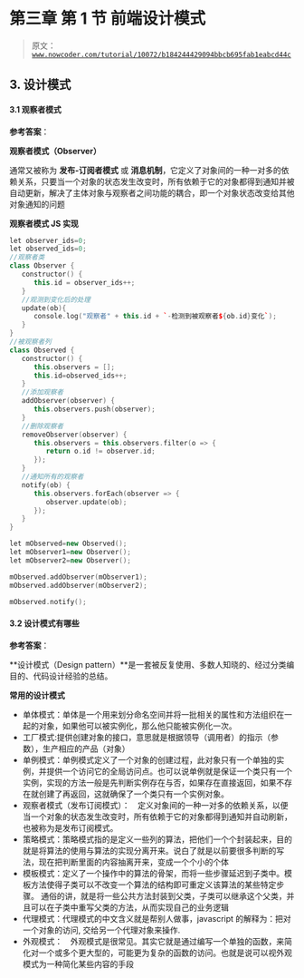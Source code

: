 # 第三章 第 1 节 前端设计模式

> 原文：[`www.nowcoder.com/tutorial/10072/b184244429094bbcb695fab1eabcd44c`](https://www.nowcoder.com/tutorial/10072/b184244429094bbcb695fab1eabcd44c)

## 3\. 设计模式

#### 3.1 观察者模式

**参考答案**：

**观察者模式（Observer）**

通常又被称为 **发布-订阅者模式** 或 **消息机制**，它定义了对象间的一种一对多的依赖关系，只要当一个对象的状态发生改变时，所有依赖于它的对象都得到通知并被自动更新，解决了主体对象与观察者之间功能的耦合，即一个对象状态改变给其他对象通知的问题

**观察者模式 JS 实现**

```cpp
let observer_ids=0;
let observed_ids=0;
//观察者类
class Observer {
   constructor() {
      this.id = observer_ids++;
   }
   //观测到变化后的处理
   update(ob){
      console.log("观察者" + this.id + `-检测到被观察者${ob.id}变化`);
   }
}
//被观察者列
class Observed {
   constructor() {
      this.observers = [];
      this.id=observed_ids++;
   }
   //添加观察者
   addObserver(observer) {
      this.observers.push(observer);
   }
   //删除观察者
   removeObserver(observer) {
      this.observers = this.observers.filter(o => {
         return o.id != observer.id;
      });
   }
   //通知所有的观察者
   notify(ob) {
      this.observers.forEach(observer => {
         observer.update(ob);
      });
   }
}

let mObserved=new Observed();
let mObserver1=new Observer();
let mObserver2=new Observer();

mObserved.addObserver(mObserver1);
mObserved.addObserver(mObserver2);

mObserved.notify();
```

#### 3.2 设计模式有哪些

**参考答案**：

**设计模式（Design pattern）**是一套被反复使用、多数人知晓的、经过分类编目的、代码设计经验的总结。

**常用的设计模式**

*   单体模式：单体是一个用来划分命名空间并将一批相关的属性和方法组织在一起的对象，如果他可以被实例化，那么他只能被实例化一次。
*   工厂模式:提供创建对象的接口，意思就是根据领导（调用者）的指示（参数），生产相应的产品（对象）
*   单例模式：单例模式定义了一个对象的创建过程，此对象只有一个单独的实例，并提供一个访问它的全局访问点。也可以说单例就是保证一个类只有一个实例，实现的方法一般是先判断实例存在与否，如果存在直接返回，如果不存在就创建了再返回，这就确保了一个类只有一个实例对象。
*   观察者模式（发布订阅模式）： 定义对象间的一种一对多的依赖关系，以便当一个对象的状态发生改变时，所有依赖于它的对象都得到通知并自动刷新，也被称为是发布订阅模式。
*   策略模式：策略模式指的是定义一些列的算法，把他们一个个封装起来，目的就是将算法的使用与算法的实现分离开来。说白了就是以前要很多判断的写法，现在把判断里面的内容抽离开来，变成一个个小的个体
*   模板模式：定义了一个操作中的算法的骨架，而将一些步骤延迟到子类中。模板方法使得子类可以不改变一个算法的结构即可重定义该算法的某些特定步骤。 通俗的讲，就是将一些公共方法封装到父类，子类可以继承这个父类，并且可以在子类中重写父类的方法，从而实现自己的业务逻辑
*   代理模式：代理模式的中文含义就是帮别人做事，javascript 的解释为：把对一个对象的访问, 交给另一个代理对象来操作.
*   外观模式： 外观模式是很常见。其实它就是通过编写一个单独的函数，来简化对一个或多个更大型的，可能更为复杂的函数的访问。也就是说可以视外观模式为一种简化某些内容的手段